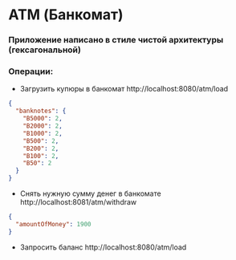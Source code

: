 # ATM (Банкомат)

### Приложение написано в стиле чистой архитектуры (гексагональной)

### Операции: 
- Загрузить купюры в банкомат http://localhost:8080/atm/load
```json
{
  "banknotes": {
    "B5000": 2,
    "B2000": 2,
    "B1000": 2,
    "B500": 2,
    "B200": 2,
    "B100": 2,
    "B50": 2
  }
}
```
- Снять нужную сумму денег в банкомате http://localhost:8081/atm/withdraw
```json
{
  "amountOfMoney": 1900
}
```
- Запросить баланс http://localhost:8080/atm/load